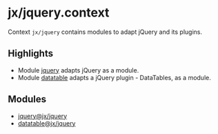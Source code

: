 # jx/jquery.context

Context `jx/jquery` contains modules to adapt jQuery and its plugins.

## Highlights

* Module [jquery] adapts jQuery as a module.
* Module [datatable] adapts a jQuery plugin - DataTables, as a module.

## Modules

* [jquery@jx/jquery][jquery]
* [datatable@jx/jquery][datatable]

[jquery]:		../jx/jquery/jquery
[datatable]:	../jx/jquery/datatable
